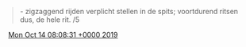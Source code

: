 > \- zigzaggend rijden verplicht stellen in de spits; voortdurend ritsen dus, de hele rit\. /5

<img src="../../media/tweet.ico" width="12" /> [Mon Oct 14 08:08:31 +0000 2019](https://twitter.com/DromerDenker/status/1183655813514182661)